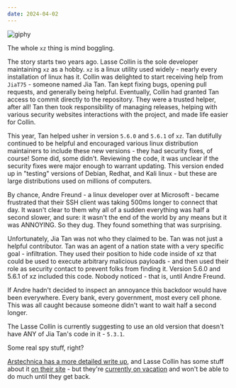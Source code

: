 ```yaml
---
date: 2024-04-02
---
```


![giphy][giphy]

The whole `xz` thing is mind boggling.

The story starts two years ago.  Lasse Collin is the sole developer maintaining `xz`
as a hobby.  `xz` is a linux utility used widely - nearly every installation of linux has it.
Collin was delighted to start receiving help from `JiaT75` - someone named Jia Tan.
Tan kept fixing bugs, opening pull requests, and generally being helpful.  Eventually,
Collin had granted Tan access to commit directly to the repository. They were a trusted
helper, after all!  Tan then took responsibility of managing releases, helping with various
security websites interactions with the project, and made life easier for Collin.

This year, Tan helped usher in version `5.6.0` and `5.6.1` of `xz`.  Tan dutifully continued
to be helpful and encouraged various linux distribution maintainers to include these new
versions - they had security fixes, of course!  Some did, some didn't.  Reviewing the code,
it was unclear if the security fixes were major enough to warrant updating.  This version
ended up in "testing" versions of Debian, Redhat, and Kali linux - but these are large distributions
used on millions of computers.

By chance, Andre Freund - a linux developer over at Microsoft - became frustrated that their SSH
client was taking 500ms longer to connect that day.  It wasn't clear to them why all of a sudden
everything was half a second slower, and sure: it wasn't the end of the world by any means but it
was ANNOYING.  So they dug.  They found something that was surprising.

Unfortunately, Jia Tan was not who they claimed to be.  Tan was not just a helpful contributor. 
Tan was an agent of a nation state with a very specific goal - infiltration. They used their position
to hide code inside of xz that could be used to execute arbitrary malicious payloads - and then used
their role as security contact to prevent folks from finding it.  Version 5.6.0 and 5.6.1 of xz included
this code.  Nobody noticed - that is, until Andre Freund.

If Andre hadn't decided to inspect an annoyance this backdoor would have been everywhere.  Every bank,
every government, most every cell phone.  This was all caught because someone didn't want to wait half a
second longer.

The Lasse Collin is currently suggesting to use an old version that doesn't have ANY of Jia Tan's code in it - `5.3.1`.

Some real spy stuff, right?

[Arstechnica has a more detailed write up][ars], and Lasse Collin has some stuff
about it [on their site][collin] - but they're [currently on vacation][lkml] and won't be able
to do much until they get back.

[lkml]: https://lkml.org/lkml/2024/3/30/188

[ars]: https://arstechnica.com/security/2024/04/what-we-know-about-the-xz-utils-backdoor-that-almost-infected-the-world/

[collin]: https://tukaani.org/xz-backdoor/ 

[giphy]: https://media.giphy.com/media/fe4fKuYJPsVvHLPm86/giphy-downsized.gif
